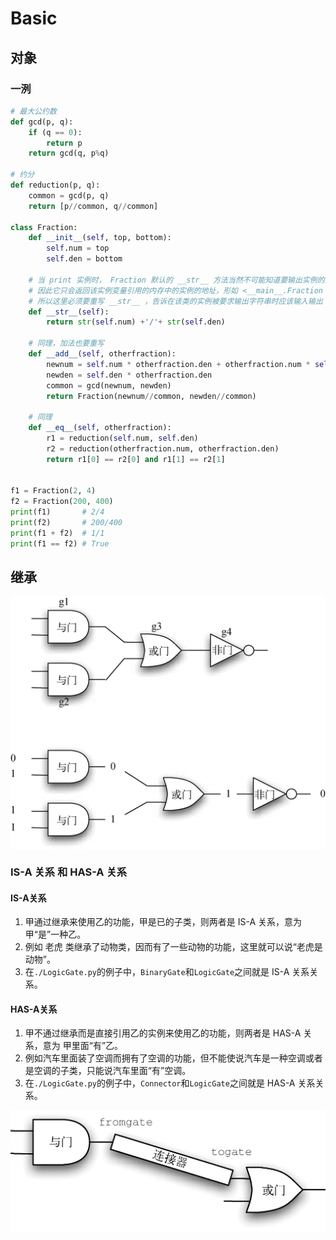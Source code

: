 # Basic

## 对象
### 一洌
```py
# 最大公约数
def gcd(p, q):
    if (q == 0):
        return p
    return gcd(q, p%q)

# 约分
def reduction(p, q):
    common = gcd(p, q)
    return [p//common, q//common]

class Fraction:
    def __init__(self, top, bottom):
        self.num = top
        self.den = bottom

    # 当 print 实例时， Fraction 默认的 __str__ 方法当然不可能知道要输出实例的分数形式字符串，
    # 因此它只会返回该实例变量引用的内存中的实例的地址，形如 <__main__.Fraction object at 0x000001706D3087C0> 
    # 所以这里必须要重写 __str__ ，告诉在该类的实例被要求输出字符串时应该输入输出
    def __str__(self):
        return str(self.num) +'/'+ str(self.den)

    # 同理，加法也要重写
    def __add__(self, otherfraction):
        newnum = self.num * otherfraction.den + otherfraction.num * self.den
        newden = self.den * otherfraction.den
        common = gcd(newnum, newden)
        return Fraction(newnum//common, newden//common)

    # 同理
    def __eq__(self, otherfraction):
        r1 = reduction(self.num, self.den)
        r2 = reduction(otherfraction.num, otherfraction.den)
        return r1[0] == r2[0] and r1[1] == r2[1]


f1 = Fraction(2, 4)
f2 = Fraction(200, 400)
print(f1)       # 2/4
print(f2)       # 200/400
print(f1 + f2)  # 1/1
print(f1 == f2) # True
```


## 继承
<img src="./images/03.d01z.010.png" width="600" style="display: block;" />

### IS-A 关系 和 HAS-A 关系
#### IS-A关系 
1. 甲通过继承来使用乙的功能，甲是已的子类，则两者是 IS-A 关系，意为 甲“是”一种乙。
2. 例如 老虎 类继承了动物类，因而有了一些动物的功能，这里就可以说“老虎是动物”。
3. 在`./LogicGate.py`的例子中，`BinaryGate`和`LogicGate`之间就是 IS-A 关系关系。

#### HAS-A关系
1. 甲不通过继承而是直接引用乙的实例来使用乙的功能，则两者是 HAS-A 关系，意为 甲里面“有”乙。
2. 例如汽车里面装了空调而拥有了空调的功能，但不能使说汽车是一种空调或者是空调的子类，只能说汽车里面“有”空调。
3. 在`./LogicGate.py`的例子中，`Connector`和`LogicGate`之间就是 HAS-A 关系关系。
  <img src="./images/03.d01z.012.png" width="600" style="display: block;" />